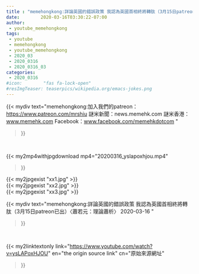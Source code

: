 ```yaml
---
title : "memehongkong:詳論英國的錯誤政策 我認為英國首相終將轉肽（3月15日patreon已出）〈蕭若元：理論蕭析〉 2020-03-16 "
date:        2020-03-16T03:30:22-07:00
author:
 - youtube_memehongkong
tags:
 - youtube
 - memehongkong
 - youtube_memehongkong
 - 2020_03
 - 2020_0316
 - 2020_0316_03
categories:
 - 2020_0316
#icon:        "fas fa-lock-open"
#resImgTeaser: teaserpics/wikipedia.org/emacs-jokes.png
---
```


{{< mydiv text="memehongkong:加入我們的patreon：https://www.patreon.com/mrshiu 謎米新聞：news.memehk.com 謎米香港： www.memehk.com Facebook：www.facebook.com/memehkdotcom "
>}}
<br>


{{< my2mp4withjpgdownload mp4="20200316_yslapoxhjou.mp4"
>}}

{{< my2jpgexist "xx1.jpg" >}}<br>
{{< my2jpgexist "xx2.jpg" >}}<br>
{{< my2jpgexist "xx3.jpg" >}}<br>



{{< mydiv text="memehongkong:詳論英國的錯誤政策 我認為英國首相終將轉肽（3月15日patreon已出）〈蕭若元：理論蕭析〉 2020-03-16 "
>}}
<br>

{{< my2linktextonly link="https://www.youtube.com/watch?v=ysLAPoxHJOU"
en="the origin source link" cn="原始來源網址"
>}}


<br>

